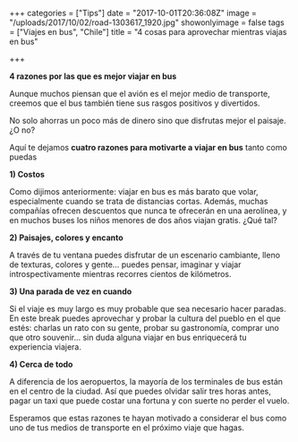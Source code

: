+++
categories = ["Tips"]
date = "2017-10-01T20:36:08Z"
image = "/uploads/2017/10/02/road-1303617_1920.jpg"
showonlyimage = false
tags = ["Viajes en bus", "Chile"]
title = "4 cosas para aprovechar mientras viajas en bus"

+++


**4 razones por las que es mejor viajar en bus**

Aunque muchos piensan que el avión es el mejor medio de transporte, creemos que el bus también tiene sus rasgos positivos y divertidos.

No solo ahorras un poco más de dinero sino que disfrutas mejor el paisaje. ¿O no?

Aquí te dejamos **cuatro razones para motivarte a viajar en bus** tanto como puedas

**1) Costos**

Como dijimos anteriormente: viajar en bus es más barato que volar, especialmente cuando se trata de distancias cortas. Además, muchas compañías ofrecen descuentos que nunca te ofrecerán en una aerolínea, y en muchos buses los niños menores de dos años viajan gratis. ¿Qué tal?

**2) Paisajes, colores y encanto**

A través de tu ventana puedes disfrutar de un escenario cambiante, lleno de texturas, colores y gente… puedes pensar, imaginar y viajar introspectivamente mientras recorres cientos de kilómetros.

**3) Una parada de vez en cuando**

Si el viaje es muy largo es muy probable que sea necesario hacer paradas. En este break puedes aprovechar y probar la cultura del pueblo en el que estés: charlas un rato con su gente, probar su gastronomía, comprar uno que otro souvenir… sin duda alguna viajar en bus enriquecerá tu experiencia viajera.

**4) Cerca de todo**

A diferencia de los aeropuertos, la mayoría de los terminales de bus están en el centro de la ciudad. Así que puedes olvidar salir tres horas antes, pagar un taxi que puede costar una fortuna y con suerte no perder el vuelo.

Esperamos que estas razones te hayan motivado a considerar el bus como uno de tus medios de transporte en el próximo viaje que hagas.